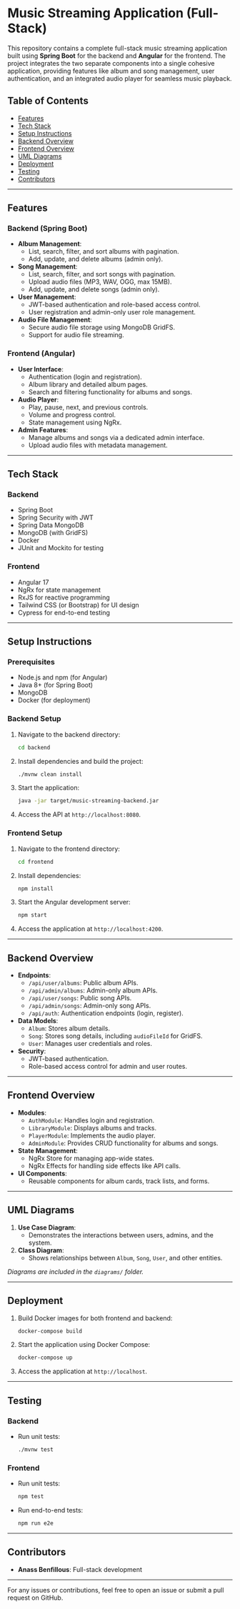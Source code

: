 # Music Streaming Application (Full-Stack)

This repository contains a complete full-stack music streaming application built using **Spring Boot** for the backend and **Angular** for the frontend. The project integrates the two separate components into a single cohesive application, providing features like album and song management, user authentication, and an integrated audio player for seamless music playback.

## Table of Contents
- [Features](#features)
- [Tech Stack](#tech-stack)
- [Setup Instructions](#setup-instructions)
- [Backend Overview](#backend-overview)
- [Frontend Overview](#frontend-overview)
- [UML Diagrams](#uml-diagrams)
- [Deployment](#deployment)
- [Testing](#testing)
- [Contributors](#contributors)

---

## Features

### Backend (Spring Boot)
- **Album Management**:
    - List, search, filter, and sort albums with pagination.
    - Add, update, and delete albums (admin only).
- **Song Management**:
    - List, search, filter, and sort songs with pagination.
    - Upload audio files (MP3, WAV, OGG, max 15MB).
    - Add, update, and delete songs (admin only).
- **User Management**:
    - JWT-based authentication and role-based access control.
    - User registration and admin-only user role management.
- **Audio File Management**:
    - Secure audio file storage using MongoDB GridFS.
    - Support for audio file streaming.

### Frontend (Angular)
- **User Interface**:
    - Authentication (login and registration).
    - Album library and detailed album pages.
    - Search and filtering functionality for albums and songs.
- **Audio Player**:
    - Play, pause, next, and previous controls.
    - Volume and progress control.
    - State management using NgRx.
- **Admin Features**:
    - Manage albums and songs via a dedicated admin interface.
    - Upload audio files with metadata management.

---

## Tech Stack

### Backend
- Spring Boot
- Spring Security with JWT
- Spring Data MongoDB
- MongoDB (with GridFS)
- Docker
- JUnit and Mockito for testing

### Frontend
- Angular 17
- NgRx for state management
- RxJS for reactive programming
- Tailwind CSS (or Bootstrap) for UI design
- Cypress for end-to-end testing

---

## Setup Instructions

### Prerequisites
- Node.js and npm (for Angular)
- Java 8+ (for Spring Boot)
- MongoDB
- Docker (for deployment)

### Backend Setup
1. Navigate to the backend directory:
   ```bash
   cd backend
   ```
2. Install dependencies and build the project:
   ```bash
   ./mvnw clean install
   ```
3. Start the application:
   ```bash
   java -jar target/music-streaming-backend.jar
   ```
4. Access the API at `http://localhost:8080`.

### Frontend Setup
1. Navigate to the frontend directory:
   ```bash
   cd frontend
   ```
2. Install dependencies:
   ```bash
   npm install
   ```
3. Start the Angular development server:
   ```bash
   npm start
   ```
4. Access the application at `http://localhost:4200`.

---

## Backend Overview
- **Endpoints**:
    - `/api/user/albums`: Public album APIs.
    - `/api/admin/albums`: Admin-only album APIs.
    - `/api/user/songs`: Public song APIs.
    - `/api/admin/songs`: Admin-only song APIs.
    - `/api/auth`: Authentication endpoints (login, register).
- **Data Models**:
    - `Album`: Stores album details.
    - `Song`: Stores song details, including `audioFileId` for GridFS.
    - `User`: Manages user credentials and roles.
- **Security**:
    - JWT-based authentication.
    - Role-based access control for admin and user routes.

---

## Frontend Overview
- **Modules**:
    - `AuthModule`: Handles login and registration.
    - `LibraryModule`: Displays albums and tracks.
    - `PlayerModule`: Implements the audio player.
    - `AdminModule`: Provides CRUD functionality for albums and songs.
- **State Management**:
    - NgRx Store for managing app-wide states.
    - NgRx Effects for handling side effects like API calls.
- **UI Components**:
    - Reusable components for album cards, track lists, and forms.

---

## UML Diagrams
1. **Use Case Diagram**:
    - Demonstrates the interactions between users, admins, and the system.
2. **Class Diagram**:
    - Shows relationships between `Album`, `Song`, `User`, and other entities.

*Diagrams are included in the `diagrams/` folder.*

---

## Deployment
1. Build Docker images for both frontend and backend:
   ```bash
   docker-compose build
   ```
2. Start the application using Docker Compose:
   ```bash
   docker-compose up
   ```
3. Access the application at `http://localhost`.

---

## Testing

### Backend
- Run unit tests:
  ```bash
  ./mvnw test
  ```

### Frontend
- Run unit tests:
  ```bash
  npm test
  ```
- Run end-to-end tests:
  ```bash
  npm run e2e
  ```

---

## Contributors
- **Anass Benfillous**: Full-stack development

---

For any issues or contributions, feel free to open an issue or submit a pull request on GitHub.

